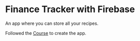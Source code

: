 # Finance Tracker with Firebase

An app where you can store all your recipes.

Followed the [Course](https://www.udemy.com/course/build-web-apps-with-react-firebase/) to create the app.